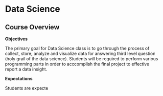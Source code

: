 # Data Science

## Course Overview

**Objectives**

The primary goal for Data Science class is to go through the process of collect, store, analyze and visualize data for answering third level question (holy grail of the data science). Students will be required to perform various programming parts in order to acccomplish the final project to effective report a data insight.

**Expectations**

Students are expecte 